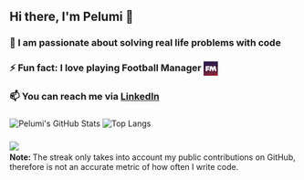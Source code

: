 ## Hi there, I'm Pelumi 👋

### 🌱 I am passionate about solving real life problems with code
### ⚡ Fun fact: I love playing Football Manager [<img src="https://raw.githubusercontent.com/donpelumos/donpelumos/main/fm.png" align="center" width="25"/>]()
### 📫 You can reach me via <a href=https://www.linkedin.com/in/poyefeso>LinkedIn</a>

###

![Pelumi's GitHub Stats](https://github-readme-stats.vercel.app/api?username=donpelumos&theme=cobalt&show_icons=true&&line_height=40)
![Top Langs](https://github-readme-stats.vercel.app/api/top-langs/?username=itsAkshayDubey&theme=cobalt)

###
<p align="left" >
  <a href="https://github.com/donpelumos?tab=repositories">
    <img src="https://streak-stats.demolab.com?user=donpelumos&theme=cobalt&border_radius=20&card_width=520&background=193549"/>
  </a>
  <br/>
  <strong> Note: </strong> The streak only takes into account my public contributions on GitHub, therefore is not an accurate metric of how often I write code.
</p>


